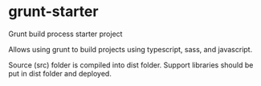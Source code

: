 # grunt-starter
Grunt build process starter project

Allows using grunt to build projects using typescript, sass, and javascript.

Source (src) folder is compiled into dist folder.  Support libraries should be put in dist folder and deployed.
